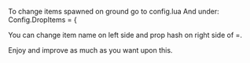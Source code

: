 To change items spawned on ground go to config.lua
And under: Config.DropItems = {

You can change item name on left side and prop hash on right side of =.

Enjoy and improve as much as you want upon this.
